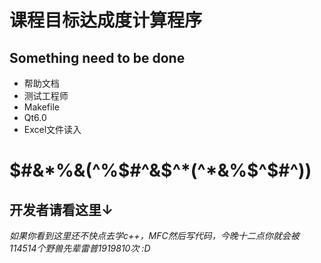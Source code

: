 # 课程目标达成度计算程序
## Something need to be done
* 帮助文档
* 测试工程师
* Makefile
* Qt6.0
* Excel文件读入
# $#&*%&(^%$#^&$^*(^*&%$^$#^))
## 开发者请看这里↓
_如果你看到这里还不快点去学c++，MFC然后写代码，今晚十二点你就会被114514个野兽先辈雷普1919810次 :D_